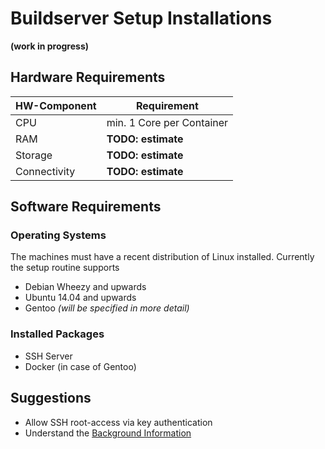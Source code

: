 # Buildserver Setup Installations
**(work in progress)**

## Hardware Requirements

HW-Component | Requirement
--- | ---
CPU | min. 1 Core per Container
RAM | **TODO: estimate**
Storage | **TODO: estimate**
Connectivity | **TODO: estimate**


## Software Requirements
### Operating Systems
The machines must have a recent distribution of Linux installed.
Currently the setup routine supports
* Debian Wheezy and upwards
* Ubuntu 14.04 and upwards
* Gentoo *(will be specified in more detail)*

### Installed Packages
* SSH Server
* Docker (in case of Gentoo)


## Suggestions
* Allow SSH root-access via key authentication
* Understand the [Background Information](../../background/background.md)

